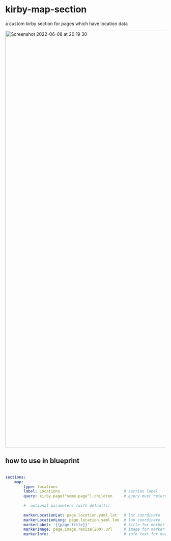 # kirby-map-section
a custom kirby section for pages which have location data

<img width="1304" alt="Screenshot 2022-06-08 at 20 19 30" src="https://user-images.githubusercontent.com/3268017/172688766-a18e3f8e-32d6-40df-9e6b-1ab88eefc674.png">

## how to use in blueprint


```yaml

sections: 
    map:
        type: locations                                
        label: Locations                            # section label
        query: kirby.page("some-page").children     # query must return a collection of pages
   
        #  optional parameters (with defaults)
          
        markerLocationLat: page.location.yaml.lat   # lat coordinate
        markerLocationLong: page.location.yaml.lon  # lon coordinate
        markerLabel: '{{page.title}}'               # title for marker popup
        markerImage: page.image.resize(200).url     # image for marker popup
        markerInfo: ''                              # info text for marker popup
```
